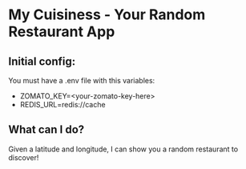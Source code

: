 # My Cuisiness - Your Random Restaurant App

## Initial config:
You must have a .env file with this variables:
- ZOMATO_KEY=\<your-zomato-key-here>
- REDIS_URL=redis://cache

## What can I do?
Given a latitude and longitude, I can show you a random restaurant to discover!
